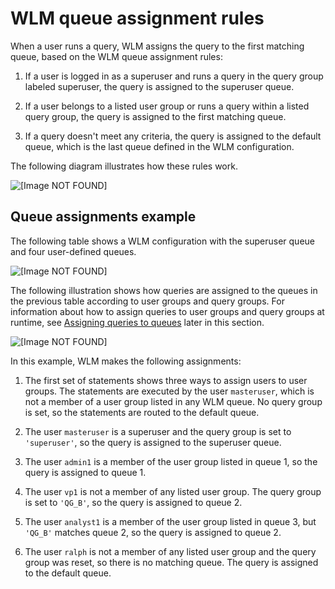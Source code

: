 # WLM queue assignment rules<a name="cm-c-wlm-queue-assignment-rules"></a>

When a user runs a query, WLM assigns the query to the first matching queue, based on the WLM queue assignment rules:

1. If a user is logged in as a superuser and runs a query in the query group labeled superuser, the query is assigned to the superuser queue\.

1. If a user belongs to a listed user group or runs a query within a listed query group, the query is assigned to the first matching queue\.

1. If a query doesn't meet any criteria, the query is assigned to the default queue, which is the last queue defined in the WLM configuration\.

The following diagram illustrates how these rules work\.

![\[Image NOT FOUND\]](http://docs.aws.amazon.com/redshift/latest/dg/images/queue-assignment-rules-2.png)

## Queue assignments example<a name="cm-c-wlm-queue-assignment-rules-queue-assignments-example"></a>

The following table shows a WLM configuration with the superuser queue and four user\-defined queues\.

![\[Image NOT FOUND\]](http://docs.aws.amazon.com/redshift/latest/dg/images/workflow-queues.png)

The following illustration shows how queries are assigned to the queues in the previous table according to user groups and query groups\. For information about how to assign queries to user groups and query groups at runtime, see [Assigning queries to queues](cm-c-executing-queries.md) later in this section\.

![\[Image NOT FOUND\]](http://docs.aws.amazon.com/redshift/latest/dg/images/queues-assignment.png)

In this example, WLM makes the following assignments:

1. The first set of statements shows three ways to assign users to user groups\. The statements are executed by the user `masteruser`, which is not a member of a user group listed in any WLM queue\. No query group is set, so the statements are routed to the default queue\.

1. The user `masteruser` is a superuser and the query group is set to `'superuser'`, so the query is assigned to the superuser queue\.

1. The user `admin1` is a member of the user group listed in queue 1, so the query is assigned to queue 1\.

1. The user `vp1` is not a member of any listed user group\. The query group is set to `'QG_B'`, so the query is assigned to queue 2\. 

1. The user `analyst1` is a member of the user group listed in queue 3, but `'QG_B'` matches queue 2, so the query is assigned to queue 2\. 

1. The user `ralph` is not a member of any listed user group and the query group was reset, so there is no matching queue\. The query is assigned to the default queue\. 